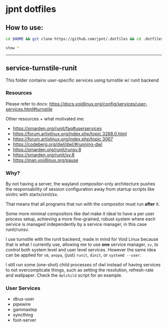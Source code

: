 # jpnt dotfiles

## How to use:

```sh
cd $HOME && git clone https://github.com/jpnt/.dotfiles && cd .dotfiles

stow *
```

---

## service-turnstile-runit

This folder contains user-specific services using turnstile w/ runit backend

### Resources

Please refer to docs: https://docs.voidlinux.org/config/services/user-services.html#turnstile

Other resources + what motivated me:
  - https://smarden.org/runit/faq#userservices
  - https://forum.artixlinux.org/index.php/topic,3268.0.html
  - https://forum.artixlinux.org/index.php/topic,3067
  - https://codeberg.org/dwl/dwl/#running-dwl
  - https://smarden.org/runit/runsv.8
  - https://smarden.org/runit/sv.8
  - https://man.voidlinux.org/pause

### Why?

By not having a server, the wayland compositor-only architecture
pushes the responsability of session configuration away from
startup scripts like xinitrc with startx/xinit/sx.

That means that all programs that run with the compositor
must run **after** it.

Some more minimal compositors like dwl make it ideal to have
a per user process setup, achieving a more fine-grained, robust
system where each service is managed independently by a service
manager, in this case runit/runsv.

I use turnstile with the runit backend, made in mind for
Void Linux because that is what I currently use, allowing 
me to use **one** service manager, `sv`, to control
both system level and user level services. However the 
same idea can be applied for `s6`, `anopa`, (just) `runit`,
`dinit`, or `systemd --user`.

I still run some (one-shot) child processes of dwl instead 
of having services to not overcomplicate things, such as
setting the resolution, refresh-rate and wallpaper. Check 
the `dwlchild` script for an example.

### User Services

- dbus-user
- pipewire
- gammastep
- syncthing
- foot-server
